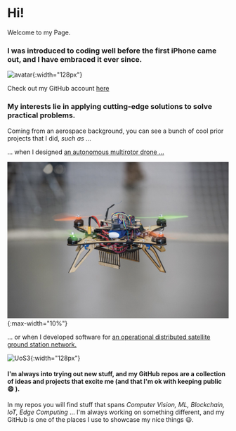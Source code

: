 # Hi!

Welcome to my Page.

### I was introduced to coding well before the first iPhone came out, and I have embraced it ever since.

![avatar](https://avatars0.githubusercontent.com/u/15460982){:width="128px"}

Check out my GitHub account [here](https://GitHub.com/MNahad)

### My interests lie in applying cutting-edge solutions to solve practical problems.

Coming from an aerospace background, you can see a bunch of cool prior projects that I did, _such as_ ...

... when I designed [an autonomous multirotor drone ...](https://github.com/MNahad/soton-multirotor)

![QuadFly](https://github.com/MNahad/soton-multirotor/raw/master/assets/Untitled2.jpg "The UAV in flight"){:max-width="10%"}

... or when I developed software for [an operational distributed satellite ground station network.](https://github.com/UoS3)

![UoS3](https://avatars3.githubusercontent.com/u/27415968){:width="128px"}

#### I'm always into trying out new stuff, and my GitHub repos are a collection of ideas and projects that excite me (and that I'm ok with keeping public 😄 ).

In my repos you will find stuff that spans _Computer Vision, ML, Blockchain, IoT, Edge Computing_ ... I'm always working on something different, and my GitHub is one of the places I use to showcase my nice things 😃.
